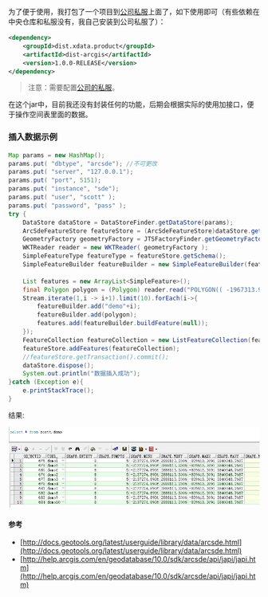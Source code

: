 为了便于使用，我打包了一个项目到[公司私服](https://github.com/DistX/Learning/wiki/%E5%85%AC%E5%8F%B8nexus%E4%BD%BF%E7%94%A8)上面了，如下使用即可（有些依赖在中央仓库和私服没有，我自己安装到公司私服了）：
```xml
<dependency>
    <groupId>dist.xdata.product</groupId>
    <artifactId>dist-arcgis</artifactId>
    <version>1.0.0-RELEASE</version>
</dependency>
```
> 注意：需要配置[公司的私服](https://github.com/DistX/Learning/wiki/%E5%85%AC%E5%8F%B8nexus%E4%BD%BF%E7%94%A8)。

在这个jar中，目前我还没有封装任何的功能，后期会根据实际的使用加接口，便于操作空间表里面的数据。

### 插入数据示例
```java
Map params = new HashMap();
params.put( "dbtype", "arcsde"); //不可更改
params.put( "server", "127.0.0.1");
params.put( "port", 5151);
params.put( "instance", "sde");
params.put( "user", "scott" );
params.put( "password", "pass" );
try {
    DataStore dataStore = DataStoreFinder.getDataStore(params);
    ArcSdeFeatureStore featureStore = (ArcSdeFeatureStore)dataStore.getFeatureSource("SCOTT.DEMO");
    GeometryFactory geometryFactory = JTSFactoryFinder.getGeometryFactory();
    WKTReader reader = new WKTReader( geometryFactory );
    SimpleFeatureType featureType = featureStore.getSchema();
    SimpleFeatureBuilder featureBuilder = new SimpleFeatureBuilder(featureType);

    List features = new ArrayList<SimpleFeature>();
    final Polygon polygon = (Polygon) reader.read("POLYGON(( -1967313.96100000 3840348.76870000, -2137274.89360000 3177086.59270000, -1009574.24170000 2888113.30060000, -839613.30910000 3551375.47660000, -1967313.96100000 3840348.76870000))");
    Stream.iterate(1,i -> i+1).limit(10).forEach(i->{
        featureBuilder.add("demo"+i);
        featureBuilder.add(polygon);
        features.add(featureBuilder.buildFeature(null));
    });
    FeatureCollection featureCollection = new ListFeatureCollection(featureType,features);
    featureStore.addFeatures(featureCollection);
    //featureStore.getTransaction().commit();
    dataStore.dispose();
    System.out.println("数据插入成功");
}catch (Exception e){
    e.printStackTrace();
}
```
结果:

![](./img/demo.png)

#### 参考
- [http://docs.geotools.org/latest/userguide/library/data/arcsde.html](http://docs.geotools.org/latest/userguide/library/data/arcsde.html)
- [http://help.arcgis.com/en/geodatabase/10.0/sdk/arcsde/api/japi/japi.htm](http://help.arcgis.com/en/geodatabase/10.0/sdk/arcsde/api/japi/japi.htm)

